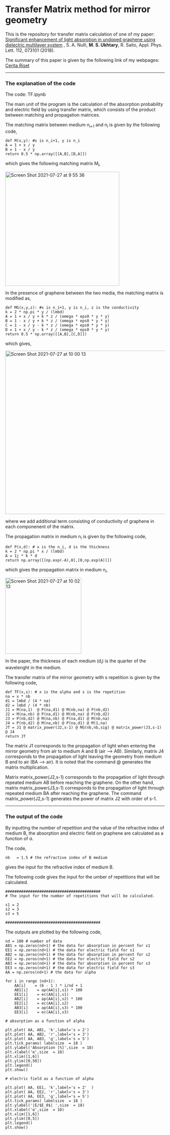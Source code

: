 # Transfer Matrix method for mirror geometry

This is the repository for transfer matrix calculation of one of my paper: [Significant enhancement of light absorption in undoped graphene using dielectric multilayer system](http://aip.scitation.org/doi/abs/10.1063/1.5012604) , S. A. Nulli, **M. S. Ukhtary**, R. Saito, Appl. Phys. Lett. 112, 073101 (2018).

The summary of this paper is given by the following link of my webpages: [Cerita Riset](https://ukhtary30.github.io/significant.html)

---

### The explanation of the code
The code: TF.ipynb

The main unit of the program is the calculation of the absorption probability and electric field by using transfer matrix, which consists of the product between matching and propagation matrices.

The matching matrix between medium n<sub>i+1</sub> and n<sub>i</sub> is given by the following code,

    def M(x,y): #x is n_i+1, y is n_i
    A = 1 + x / y
    B = 1 - x / y
    return 0.5 * np.array([[A,B],[B,A]])

which gives the following matching matrix M<sub>i</sub>,

<img width="360" alt="Screen Shot 2021-07-27 at 9 55 36" src="https://user-images.githubusercontent.com/87349156/127078053-95a2074f-e276-4b88-8ea1-ccfe5e9ce04b.png">

In the presence of graphene between the two media, the matching matrix is modified as,

    def MG(x,y,z): #x is n_i+1, y is n_i, z is the conductivity
    k = 2 * np.pi * y / (lmbd)
    A = 1 + x / y + k * z / (omega * eps0 * y * y)
    B = 1 - x / y + k * z / (omega * eps0 * y * y)
    C = 1 - x / y - k * z / (omega * eps0 * y * y)
    D = 1 + x / y - k * z / (omega * eps0 * y * y)
    return 0.5 * np.array([[A,B],[C,D]])

which gives,

<img width="516" alt="Screen Shot 2021-07-27 at 10 00 13" src="https://user-images.githubusercontent.com/87349156/127078330-1d0e0065-b10f-49ac-bfe7-8eaae9fc93e8.png">

where we add additional term consisting of conductivity of graphene in each componenent of the matrix.

The propagation matrix in medium n<sub>i</sub> is given by the following code,

    def P(x,d): # x is the n_i, d is the thickness
    k = 2 * np.pi * x / (lmbd)
    A = 1j * k * d
    return np.array([[np.exp(-A),0],[0,np.exp(A)]])
 
 which gives the propagation matrix in medium n<sub>i</sub>, 
 
 <img width="240" alt="Screen Shot 2021-07-27 at 10 02 13" src="https://user-images.githubusercontent.com/87349156/127078478-52287170-02d4-4f5c-ad12-16f9df346871.png">
 
In the paper, the thickness of each medium (d<sub>i</sub>) is the quarter of the wavelenght in the medium.


The transfer matrix of the mirror geometry with s repetition is given by the following code,

    def TF(x,s): # x is the alpha and s is the repetition
    na = x * nb
    d1 = lmbd / (4 * na)
    d2 = lmbd / (4 * nb)
    J1 = M(na,1)  @ P(na,d1) @ M(nb,na) @ P(nb,d2)
    J2 = M(na,nb) @ P(na,d1) @ M(nb,na) @ P(nb,d2)
    J3 = P(nb,d2) @ M(na,nb) @ P(na,d1) @ M(nb,na)
    J4 = P(nb,d2) @ M(na,nb) @ P(na,d1) @ M(1,na)
    JT = J1 @ matrix_power(J2,s-1) @ MG(nb,nb,sig) @ matrix_power(J3,s-1) @ J4
    return JT
    
The matrix J1 corresponds to the propagation of light when entering the mirror geometry from air to medium A and B (air --> AB). Similarly, matrix J4 corresponds to the  propagation of light leaving the geometry from medium B and to air (BA -->  air). It is noted that the command @ generates the matrix multiplication.

Matrix matrix_power(J2,s-1) corresponds to the propagation of light through repeated medium AB before reaching the graphene. On the other hand, matrix matrix_power(J3,s-1) corresponds to the propagation of light through repeated medium BA after reaching the graphene. The command matrix_power(J2,s-1) generates the power of matrix J2 with order of s-1. 

---

### The output of the code

By inputting the number of repetition and the value of the refractive index of medium B, the absorption and electric field on graphene are calculated as a function of α.

The code, 

    nb   = 1.5 # the refractive index of B medium

gives the input for the refractive index of medium B.

The following code gives the input for the umber of repetitions that will be calculated.

    ##########################################
    # The input for the number of repetitions that will be calculated.

    s1 = 2
    s2 = 3
    s3 = 5

    ##########################################
  
 The outputs are plotted by the following code,
 
```
nd = 100 # number of data
AB1 = np.zeros(nd+1) # the data for absorption in percent for s1
EE1 = np.zeros(nd+1) # the data for electric field for s1
AB2 = np.zeros(nd+1) # the data for absorption in percent for s2
EE2 = np.zeros(nd+1) # the data for electric field for s2
AB3 = np.zeros(nd+1) # the data for absorption in percent for s3
EE3 = np.zeros(nd+1) # the data for electric field for s3
AA = np.zeros(nd+1) # the data for alpha

for i in range (nd+1):
    AA[i]    = (6 - 1 ) * i/nd + 1
    AB1[i]    = ap(AA[i],s1) * 100
    EE1[i]    = ec(AA[i],s1)
    AB2[i]    = ap(AA[i],s2) * 100
    EE2[i]    = ec(AA[i],s2)
    AB3[i]    = ap(AA[i],s3) * 100
    EE3[i]    = ec(AA[i],s3)

# absorption as a function of alpha
    
plt.plot( AA, AB1, 'k',label='s = 2')
plt.plot( AA, AB2, 'r',label='s = 3')
plt.plot( AA, AB3, 'g',label='s = 5')
plt.tick_params( labelsize  = 18 )
plt.ylabel('Absorption [%]',size  = 18)
plt.xlabel('α',size  = 18)
plt.xlim([1,6])
plt.ylim([0,50])
plt.legend()
plt.show()

# electric field as a function of alpha

plt.plot( AA, EE1, 'k',label='s = 2'  )
plt.plot( AA, EE2, 'r',label='s = 3')
plt.plot( AA, EE3, 'g',label='s = 5')
plt.tick_params( labelsize  = 18 )
plt.ylabel('|E/$E_0$| ',size  = 18)
plt.xlabel('α',size  = 18)
plt.xlim([1,6])
plt.ylim([0,5])
plt.legend()
plt.show()
```
     
